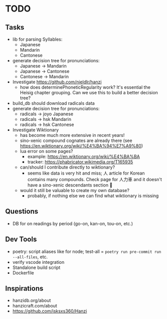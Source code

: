 # TODO

## Tasks

* lib for parsing Syllables:
    - Japanese
    - Mandarin
    - Cantonese
* generate decision tree for pronunciations:
    - Japanese -> Mandarin
    - Japanese -> Cantonese
    - Cantonese -> Mandarin
* Investigate https://github.com/nieldlr/hanzi
    - how does determinePhoneticRegularity work? It's essential the Heisig chapter grouping. Can we use this to build a better decision tree?
* build_db should download radicals data
* generate decision tree for pronunciations:
    - radicals -> joyo Japanese
    - radicals -> hsk Mandarin
    - radicals -> hsk Cantonese
* Investigate Wiktionary
    - has become much more extensive in recent years!
    - sino-xenic compound cognates are already there (see https://en.wiktionary.org/wiki/%E4%BA%94%E7%A9%80)
    - lua error on some pages?
        - example: https://en.wiktionary.org/wiki/%E4%BA%BA
        - tracker: https://phabricator.wikimedia.org/T165935
    - can/should I contribute directly to wiktionary?
        - seems like data is very hit and miss; 人 article for Korean contains many compounds. Check page for 人力車 and it doesn't have a sino-xenic descendants section 🤔
    - would it still be valuable to create my own database?
        - probably, if nothing else we can find what wiktionary is missing
## Questions

* DB for on readings by period (go-on, kan-on, tou-on, etc.)

## Dev Tools
* poetry: script aliases like for node; test-all = `poetry run pre-commit run --all-files`, etc.
* verify vscode integration
* Standalone build script
* Dockerfile

## Inspirations

* hanzidb.org/about
* hanzicraft.com/about
* https://github.com/jsksxs360/Hanzi
